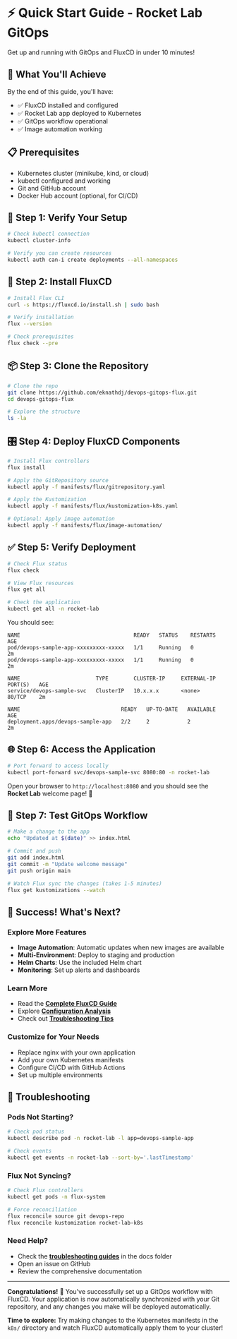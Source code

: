 # ⚡ Quick Start Guide - Rocket Lab GitOps

Get up and running with GitOps and FluxCD in under 10 minutes!

## 🎯 What You'll Achieve

By the end of this guide, you'll have:
- ✅ FluxCD installed and configured
- ✅ Rocket Lab app deployed to Kubernetes
- ✅ GitOps workflow operational
- ✅ Image automation working

## 📋 Prerequisites

- Kubernetes cluster (minikube, kind, or cloud)
- kubectl configured and working
- Git and GitHub account
- Docker Hub account (optional, for CI/CD)

## 🚀 Step 1: Verify Your Setup

```bash
# Check kubectl connection
kubectl cluster-info

# Verify you can create resources
kubectl auth can-i create deployments --all-namespaces
```

## 🔧 Step 2: Install FluxCD

```bash
# Install Flux CLI
curl -s https://fluxcd.io/install.sh | sudo bash

# Verify installation
flux --version

# Check prerequisites
flux check --pre
```

## 📦 Step 3: Clone the Repository

```bash
# Clone the repo
git clone https://github.com/eknathdj/devops-gitops-flux.git
cd devops-gitops-flux

# Explore the structure
ls -la
```

## 🎛️ Step 4: Deploy FluxCD Components

```bash
# Install Flux controllers
flux install

# Apply the GitRepository source
kubectl apply -f manifests/flux/gitrepository.yaml

# Apply the Kustomization
kubectl apply -f manifests/flux/kustomization-k8s.yaml

# Optional: Apply image automation
kubectl apply -f manifests/flux/image-automation/
```

## ✅ Step 5: Verify Deployment

```bash
# Check Flux status
flux check

# View Flux resources
flux get all

# Check the application
kubectl get all -n rocket-lab
```

You should see:
```
NAME                                    READY   STATUS    RESTARTS   AGE
pod/devops-sample-app-xxxxxxxxx-xxxxx   1/1     Running   0          2m
pod/devops-sample-app-xxxxxxxxx-xxxxx   1/1     Running   0          2m

NAME                        TYPE        CLUSTER-IP     EXTERNAL-IP   PORT(S)   AGE
service/devops-sample-svc   ClusterIP   10.x.x.x       <none>        80/TCP    2m

NAME                                READY   UP-TO-DATE   AVAILABLE   AGE
deployment.apps/devops-sample-app   2/2     2            2           2m
```

## 🌐 Step 6: Access the Application

```bash
# Port forward to access locally
kubectl port-forward svc/devops-sample-svc 8080:80 -n rocket-lab
```

Open your browser to `http://localhost:8080` and you should see the **Rocket Lab** welcome page! 🚀

## 🔄 Step 7: Test GitOps Workflow

```bash
# Make a change to the app
echo "Updated at $(date)" >> index.html

# Commit and push
git add index.html
git commit -m "Update welcome message"
git push origin main

# Watch Flux sync the changes (takes 1-5 minutes)
flux get kustomizations --watch
```

## 🎉 Success! What's Next?

### Explore More Features
- **Image Automation**: Automatic updates when new images are available
- **Multi-Environment**: Deploy to staging and production
- **Helm Charts**: Use the included Helm chart
- **Monitoring**: Set up alerts and dashboards

### Learn More
- Read the **[Complete FluxCD Guide](./FLUXCD_GUIDE.md)**
- Explore **[Configuration Analysis](./FLUX_ANALYSIS_REPORT.md)**
- Check out **[Troubleshooting Tips](./FLUX_TEST_RESULTS.md)**

### Customize for Your Needs
- Replace nginx with your own application
- Add your own Kubernetes manifests
- Configure CI/CD with GitHub Actions
- Set up multiple environments

## 🚨 Troubleshooting

### Pods Not Starting?
```bash
# Check pod status
kubectl describe pod -n rocket-lab -l app=devops-sample-app

# Check events
kubectl get events -n rocket-lab --sort-by='.lastTimestamp'
```

### Flux Not Syncing?
```bash
# Check Flux controllers
kubectl get pods -n flux-system

# Force reconciliation
flux reconcile source git devops-repo
flux reconcile kustomization rocket-lab-k8s
```

### Need Help?
- Check the **[troubleshooting guides](./README.md)** in the docs folder
- Open an issue on GitHub
- Review the comprehensive documentation

---

**Congratulations!** 🎊 You've successfully set up a GitOps workflow with FluxCD. Your application is now automatically synchronized with your Git repository, and any changes you make will be deployed automatically.

**Time to explore:** Try making changes to the Kubernetes manifests in the `k8s/` directory and watch FluxCD automatically apply them to your cluster!